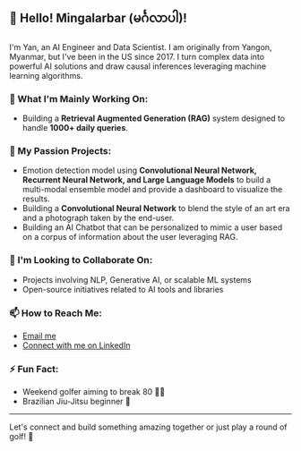## 👋 Hello! Mingalarbar (မင်္ဂလာပါ)! 

I'm Yan, an AI Engineer and Data Scientist. I am originally from Yangon, Myanmar, but I've been in the US since 2017. I turn complex data into powerful AI solutions and draw causal inferences leveraging machine learning algorithms.

### 🔭 What I'm Mainly Working On:
- Building a **Retrieval Augmented Generation (RAG)** system designed to handle **1000+ daily queries**.

### 🎯 My Passion Projects:
- Emotion detection model using **Convolutional Neural Network, Recurrent Neural Network, and Large Language Models** to build a multi-modal ensemble model and provide a dashboard to visualize the results.
- Building a **Convolutional Neural Network** to blend the style of an art era and a photograph taken by the end-user.
- Building an AI Chatbot that can be personalized to mimic a user based on a corpus of information about the user leveraging RAG.

### 🤝 I'm Looking to Collaborate On:
- Projects involving NLP, Generative AI, or scalable ML systems
- Open-source initiatives related to AI tools and libraries

### 📫 How to Reach Me:
- [Email me](mailto:jeffaung@gmail.com)
- [Connect with me on LinkedIn](https://www.linkedin.com/in/yannaingaung/)

### ⚡ Fun Fact:
- Weekend golfer aiming to break 80 🏌️‍♂️
- Brazilian Jiu-Jitsu beginner 🥋

---

Let's connect and build something amazing together or just play a round of golf! 🚀


